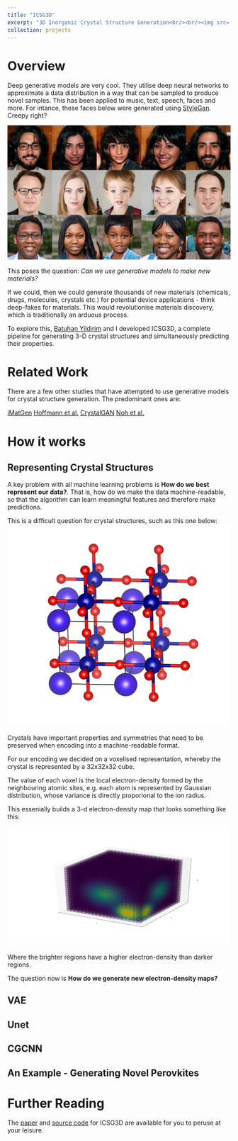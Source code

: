 ```yaml
---
title: "ICSG3D"
excerpt: "3D Inorganic Crystal Structure Generation<br/><br/><img src='/images/toc.png' width=200px>"
collection: projects
---
```


# Overview
Deep generative models are very cool. They utilise deep neural networks to approximate a data distribution in a way that can be sampled to produce novel samples. This has been applied to music, text, speech, faces and more. For intance, these faces below were generated using [StyleGan](https://github.com/NVlabs/stylegan). Creepy right?

![These people don't exist](/images/stylegan.png)

This poses the question: <i>Can we use generative models to make new materials?</i>

If we could, then we could generate thousands of new materials (chemicals, drugs, molecules, crystals etc.) for potential device applications - think deep-fakes for materials. This would revolutionise materials discovery, which is traditionally an arduous process.

To explore this, [Batuhan Yildirim](https://by256.github.io) and I developed ICSG3D, a complete pipeline for generating 3-D crystal structures and simultaneously predicting their properties.

# Related Work
There are a few other studies that have attempted to use generative models for crystal structure generation. The predominant ones are:

[iMatGen]()
[Hoffmann et al.]()
[CrystalGAN]()
[Noh et al.]()

# How it works
## Representing Crystal Structures
A key problem with all machine learning problems is <b> How do we best represent our data?</b>. That is, how do we make the data machine-readable, so that the algorithm can learn meaningful features and therefore make predictions.

This is a difficult question for crystal structures, such as this one below:
![A typical Crystal](/images/dycro3.png)

Crystals have important properties and symmetries that need to be preserved when encoding into a machine-readable format. 

For our encoding we decided on a voxelised representation, whereby the crystal is represented by a 32x32x32 cube.

The value of each voxel is the local electron-density formed by the neighbouring atomic sites, e.g. each atom is represented by  Gaussian distribution, whose variance is directly proporional to the ion radius.

This essenially builds a 3-d electron-density map that looks something like this:

![Electron Density Map](/images/M.png)

Where the brighter regions have a higher electron-density than darker regions.

The question now is <b> How do we generate new electron-density maps?</b>
## VAE

## Unet

## CGCNN


## An Example - Generating Novel Perovkites

# Further Reading
The [paper](https://pubs.acs.org/doi/10.1021/acs.jcim.0c00464) and [source code](https://github.com/by256/icsg3d) for ICSG3D are  available for you to peruse at your leisure. 

